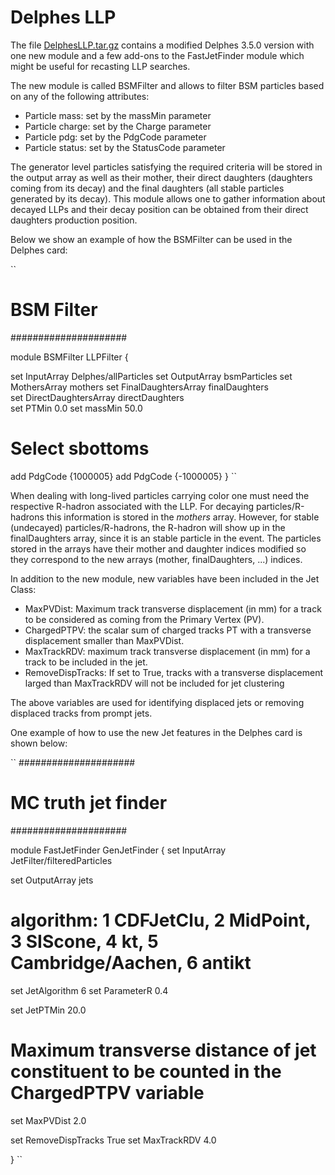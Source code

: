 # Delphes LLP

The file [DelphesLLP.tar.gz](./DelphesLLP.tar.gz) contains a modified Delphes 3.5.0 version with one new module and a few add-ons 
to the FastJetFinder module which might be useful for recasting LLP searches.

The new module is called BSMFilter and allows to filter BSM particles based on any of the following attributes:

  * Particle mass: set by the massMin parameter
  * Particle charge: set by the Charge parameter
  * Particle pdg: set by the PdgCode parameter
  * Particle status: set by the StatusCode parameter
  
The generator level particles satisfying the required criteria will be stored in the output array as well as their mother, their direct daughters (daughters coming from its decay)
and the final daughters (all stable particles generated by its decay). This module allows one to gather information about decayed LLPs and their decay position
can be obtained from their direct daughters production position.

Below we show an example of how the BSMFilter can be used in the Delphes card:

``
# BSM Filter
#####################

module BSMFilter LLPFilter {

  set InputArray Delphes/allParticles
  set OutputArray bsmParticles
  set MothersArray mothers
  set FinalDaughtersArray finalDaughters  
  set DirectDaughtersArray directDaughters  
  set PTMin 0.0
  set massMin 50.0
  
  # Select sbottoms
  add PdgCode {1000005}
  add PdgCode {-1000005}
}
``

When dealing with long-lived particles carrying color one must need the respective R-hadron associated with the LLP.
For decaying particles/R-hadrons this information is stored in the *mothers* array.
However, for stable (undecayed) particles/R-hadrons, the R-hadron will show up in the finalDaughters array, since it is an stable particle in the event.
The particles stored in the arrays have their mother and daughter indices modified so they correspond to the new arrays (mother, finalDaughters, ...) indices.


In addition to the new module, new variables have been included in the Jet Class:

 * MaxPVDist: Maximum track transverse displacement (in mm) for a track to be considered as coming from the Primary Vertex (PV).
 * ChargedPTPV: the scalar sum of charged tracks PT with a transverse displacement smaller than MaxPVDist.
 * MaxTrackRDV: maximum track transverse displacement (in mm) for a track to be included in the jet.
 * RemoveDispTracks: If set to True, tracks with a transverse displacement larged than MaxTrackRDV will not be included for jet clustering
  
 The above variables are used for identifying displaced jets or removing displaced tracks from prompt jets.
 
 One example of how to use the new Jet features in the Delphes card is shown below:
 
 ``
 #####################
# MC truth jet finder
#####################

module FastJetFinder GenJetFinder {
  set InputArray JetFilter/filteredParticles

  set OutputArray jets

  # algorithm: 1 CDFJetClu, 2 MidPoint, 3 SIScone, 4 kt, 5 Cambridge/Aachen, 6 antikt
  set JetAlgorithm 6
  set ParameterR 0.4

  set JetPTMin 20.0
  # Maximum transverse distance of jet constituent to be counted in the ChargedPTPV variable
  set MaxPVDist 2.0
  
  set RemoveDispTracks True
  set MaxTrackRDV 4.0
  
}
``


